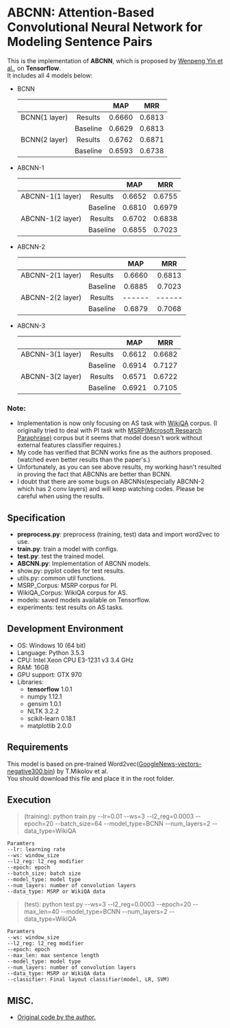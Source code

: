 
# ABCNN: Attention-Based Convolutional Neural Network for Modeling Sentence Pairs

This is the implementation of **ABCNN**, which is proposed by [Wenpeng Yin et al.](https://arxiv.org/pdf/1512.05193.pdf), on **Tensorflow**.  
It includes all 4 models below:
- BCNN

    |               |          |   MAP   |   MRR   |
    |:-------------:|:--------:|:-------:|:-------:|
    | BCNN(1 layer) |  Results |  0.6660 |  0.6813 |
    |               | Baseline |  0.6629 |  0.6813 |
    | BCNN(2 layer) |  Results |  0.6762 |  0.6871 |
    |               | Baseline |  0.6593 |  0.6738 |

- ABCNN-1

    |                  |          |   MAP   |   MRR   |
    |:----------------:|:--------:|:-------:|:-------:|
    | ABCNN-1(1 layer) |  Results |  0.6652 |  0.6755 |
    |                  | Baseline |  0.6810 |  0.6979 |
    | ABCNN-1(2 layer) |  Results |  0.6702 |  0.6838 |
    |                  | Baseline |  0.6855 |  0.7023 |

- ABCNN-2

    |                  |          |   MAP   |   MRR   |
    |:----------------:|:--------:|:-------:|:-------:|
    | ABCNN-2(1 layer) |  Results |  0.6660 |  0.6813 |
    |                  | Baseline |  0.6885 |  0.7023 |
    | ABCNN-2(2 layer) |  Results |  ------ |  ------ |
    |                  | Baseline |  0.6879 |  0.7068 |

- ABCNN-3

    |                  |          |   MAP   |   MRR   |
    |:----------------:|:--------:|:-------:|:-------:|
    | ABCNN-3(1 layer) |  Results |  0.6612 |  0.6682 |
    |                  | Baseline |  0.6914 |  0.7127 |
    | ABCNN-3(2 layer) |  Results |  0.6571 |  0.6722 |
    |                  | Baseline |  0.6921 |  0.7105 |

### Note:
- Implementation is now only focusing on AS task with [WikiQA](https://www.microsoft.com/en-us/research/publication/wikiqa-a-challenge-dataset-for-open-domain-question-answering/) corpus.
(I originally tried to deal with PI task with [MSRP(Microsoft Research Paraphrase)](https://www.microsoft.com/en-us/download/details.aspx?id=52398) corpus
but it seems that model doesn't work without external features classifier requires.)
- My code has verified that BCNN works fine as the authors proposed. (watched even better results than the paper's.)
- Unfortunately, as you can see above results, my working hasn't resulted in proving the fact that ABCNNs are better than BCNN.
- I doubt that there are some bugs on ABCNNs(especially ABCNN-2 which has 2 conv layers) and will keep watching codes. Please be careful when using the results.

## Specification
- **preprocess.py**: preprocess (training, test) data and import word2vec to use.
- **train.py**: train a model with configs.
- **test.py**: test the trained model.
- **ABCNN.py**: Implementation of ABCNN models.
- show.py: pyplot codes for test results.
- utils.py: common util functions.
- MSRP_Corpus: MSRP corpus for PI.
- WikiQA_Corpus: WikiQA corpus for AS.
- models: saved models available on Tensorflow.
- experiments: test results on AS tasks.

## Development Environment
- OS: Windows 10 (64 bit)
- Language: Python 3.5.3
- CPU: Intel Xeon CPU E3-1231 v3 3.4 GHz
- RAM: 16GB
- GPU support: GTX 970
- Libraries:
    - **tensorflow** 1.0.1
    - numpy 1.12.1
    - gensim 1.0.1
    - NLTK 3.2.2
    - scikit-learn 0.18.1
    - matplotlib 2.0.0

## Requirements

This model is based on pre-trained Word2vec([GoogleNews-vectors-negative300.bin](https://drive.google.com/uc?id=0B7XkCwpI5KDYNlNUTTlSS21pQmM&export=download)) by T.Mikolov et al.  
You should download this file and place it in the root folder.


## Execution
> (training): python train.py --lr=0.01 --ws=3 --l2_reg=0.0003 --epoch=20 --batch_size=64 --model_type=BCNN --num_layers=2 --data_type=WikiQA

    Paramters
    --lr: learning rate
    --ws: window_size
    --l2_reg: l2_reg modifier
    --epoch: epoch
    --batch_size: batch size
    --model_type: model type
    --num_layers: number of convolution layers
    --data_type: MSRP or WikiQA data

> (test): python test.py --ws=3 --l2_reg=0.0003 --epoch=20 --max_len=40 --model_type=BCNN --num_layers=2 --data_type=WikiQA

    Paramters
    --ws: window_size
    --l2_reg: l2_reg modifier
    --epoch: epoch
    --max_len: max sentence length
    --model_type: model type
    --num_layers: number of convolution layers
    --data_type: MSRP or WikiQA data
    --classifier: Final layout classifier(model, LR, SVM)


## MISC.
- [Original code by the author.](https://github.com/yinwenpeng/Answer_Selection/tree/master/src)
